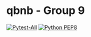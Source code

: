 # qbnb - Group 9

[![Pytest-All](https://github.com/crongobongo/ideal-spork/actions/workflows/pytest.yml/badge.svg)](https://github.com/crongobongo/ideal-spork/actions/workflows/pytest.yml)
[![Python PEP8](https://github.com/crongobongo/ideal-spork/actions/workflows/style_check.yml/badge.svg)](https://github.com/crongobongo/ideal-spork/actions/workflows/style_check.yml)
